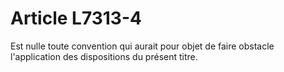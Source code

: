 # Article L7313-4

Est nulle toute convention qui aurait pour objet de faire obstacle l'application des dispositions du présent titre.